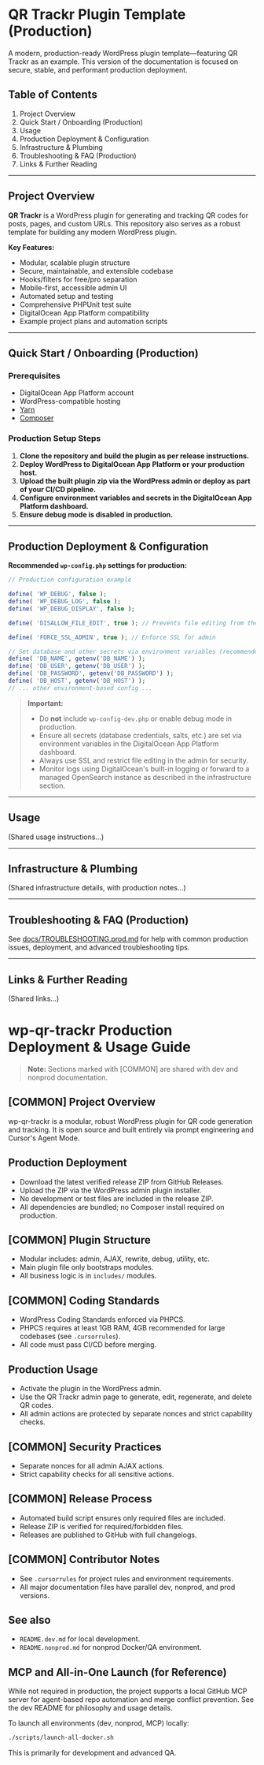 # QR Trackr Plugin Template (Production)

A modern, production-ready WordPress plugin template—featuring QR Trackr as an example. This version of the documentation is focused on secure, stable, and performant production deployment.

## Table of Contents
1. Project Overview
2. Quick Start / Onboarding (Production)
3. Usage
4. Production Deployment & Configuration
5. Infrastructure & Plumbing
6. Troubleshooting & FAQ (Production)
7. Links & Further Reading

---

## Project Overview

**QR Trackr** is a WordPress plugin for generating and tracking QR codes for posts, pages, and custom URLs. This repository also serves as a robust template for building any modern WordPress plugin.

**Key Features:**
- Modular, scalable plugin structure
- Secure, maintainable, and extensible codebase
- Hooks/filters for free/pro separation
- Mobile-first, accessible admin UI
- Automated setup and testing
- Comprehensive PHPUnit test suite
- DigitalOcean App Platform compatibility
- Example project plans and automation scripts

---

## Quick Start / Onboarding (Production)

### Prerequisites
- DigitalOcean App Platform account
- WordPress-compatible hosting
- [Yarn](https://yarnpkg.com/)
- [Composer](https://getcomposer.org/)

### Production Setup Steps
1. **Clone the repository and build the plugin as per release instructions.**
2. **Deploy WordPress to DigitalOcean App Platform or your production host.**
3. **Upload the built plugin zip via the WordPress admin or deploy as part of your CI/CD pipeline.**
4. **Configure environment variables and secrets in the DigitalOcean App Platform dashboard.**
5. **Ensure debug mode is disabled in production.**

---

## Production Deployment & Configuration

**Recommended `wp-config.php` settings for production:**

```php
// Production configuration example

define( 'WP_DEBUG', false );
define( 'WP_DEBUG_LOG', false );
define( 'WP_DEBUG_DISPLAY', false );

define( 'DISALLOW_FILE_EDIT', true ); // Prevents file editing from the admin

define( 'FORCE_SSL_ADMIN', true ); // Enforce SSL for admin

// Set database and other secrets via environment variables (recommended for DigitalOcean App Platform)
define( 'DB_NAME', getenv('DB_NAME') );
define( 'DB_USER', getenv('DB_USER') );
define( 'DB_PASSWORD', getenv('DB_PASSWORD') );
define( 'DB_HOST', getenv('DB_HOST') );
// ... other environment-based config ...
```

> **Important:**
> - Do **not** include `wp-config-dev.php` or enable debug mode in production.
> - Ensure all secrets (database credentials, salts, etc.) are set via environment variables in the DigitalOcean App Platform dashboard.
> - Always use SSL and restrict file editing in the admin for security.
> - Monitor logs using DigitalOcean's built-in logging or forward to a managed OpenSearch instance as described in the infrastructure section.

---

## Usage

(Shared usage instructions...)

---

## Infrastructure & Plumbing

(Shared infrastructure details, with production notes...)

---

## Troubleshooting & FAQ (Production)

See [docs/TROUBLESHOOTING.prod.md](docs/TROUBLESHOOTING.prod.md) for help with common production issues, deployment, and advanced troubleshooting tips.

---

## Links & Further Reading

(Shared links...)

# wp-qr-trackr Production Deployment & Usage Guide

> **Note:** Sections marked with [COMMON] are shared with dev and nonprod documentation.

## [COMMON] Project Overview
wp-qr-trackr is a modular, robust WordPress plugin for QR code generation and tracking. It is open source and built entirely via prompt engineering and Cursor's Agent Mode.

## Production Deployment
- Download the latest verified release ZIP from GitHub Releases.
- Upload the ZIP via the WordPress admin plugin installer.
- No development or test files are included in the release ZIP.
- All dependencies are bundled; no Composer install required on production.

## [COMMON] Plugin Structure
- Modular includes: admin, AJAX, rewrite, debug, utility, etc.
- Main plugin file only bootstraps modules.
- All business logic is in `includes/` modules.

## [COMMON] Coding Standards
- WordPress Coding Standards enforced via PHPCS.
- PHPCS requires at least 1GB RAM, 4GB recommended for large codebases (see `.cursorrules`).
- All code must pass CI/CD before merging.

## Production Usage
- Activate the plugin in the WordPress admin.
- Use the QR Trackr admin page to generate, edit, regenerate, and delete QR codes.
- All admin actions are protected by separate nonces and strict capability checks.

## [COMMON] Security Practices
- Separate nonces for all admin AJAX actions.
- Strict capability checks for all sensitive actions.

## [COMMON] Release Process
- Automated build script ensures only required files are included.
- Release ZIP is verified for required/forbidden files.
- Releases are published to GitHub with full changelogs.

## [COMMON] Contributor Notes
- See `.cursorrules` for project rules and environment requirements.
- All major documentation files have parallel dev, nonprod, and prod versions.

## See also
- `README.dev.md` for local development.
- `README.nonprod.md` for nonprod Docker/QA environment.

## MCP and All-in-One Launch (for Reference)

While not required in production, the project supports a local GitHub MCP server for agent-based repo automation and merge conflict prevention. See the dev README for philosophy and usage details.

To launch all environments (dev, nonprod, MCP) locally:

```sh
./scripts/launch-all-docker.sh
```

This is primarily for development and advanced QA. 